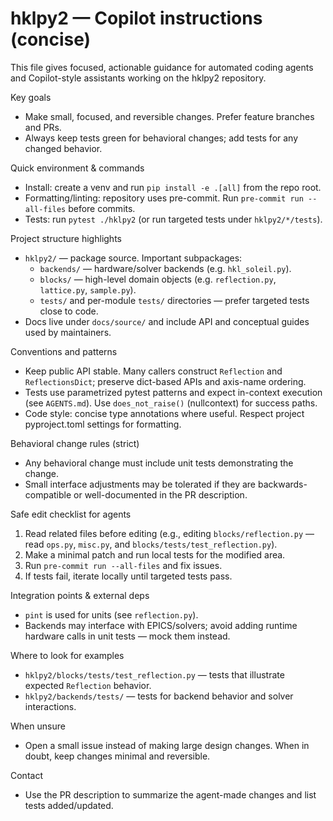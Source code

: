 <!-- Generated guidance for AI coding agents working on hklpy2 -->

# hklpy2 — Copilot instructions (concise)

This file gives focused, actionable guidance for automated coding agents and Copilot-style assistants working on the hklpy2 repository.

Key goals
- Make small, focused, and reversible changes. Prefer feature branches and PRs.
- Always keep tests green for behavioral changes; add tests for any changed behavior.

Quick environment & commands
- Install: create a venv and run `pip install -e .[all]` from the repo root.
- Formatting/linting: repository uses pre-commit. Run `pre-commit run --all-files` before commits.
- Tests: run `pytest ./hklpy2` (or run targeted tests under `hklpy2/*/tests`).

Project structure highlights
- `hklpy2/` — package source. Important subpackages:
  - `backends/` — hardware/solver backends (e.g. `hkl_soleil.py`).
  - `blocks/` — high-level domain objects (e.g. `reflection.py`, `lattice.py`, `sample.py`).
  - `tests/` and per-module `tests/` directories — prefer targeted tests close to code.
- Docs live under `docs/source/` and include API and conceptual guides used by maintainers.

Conventions and patterns
- Keep public API stable. Many callers construct `Reflection` and `ReflectionsDict`; preserve dict-based APIs and axis-name ordering.
- Tests use parametrized pytest patterns and expect in-context execution (see `AGENTS.md`). Use `does_not_raise()` (nullcontext) for success paths.
- Code style: concise type annotations where useful. Respect project pyproject.toml settings for formatting.

Behavioral change rules (strict)
- Any behavioral change must include unit tests demonstrating the change.
- Small interface adjustments may be tolerated if they are backwards-compatible or well-documented in the PR description.

Safe edit checklist for agents
1. Read related files before editing (e.g., editing `blocks/reflection.py` — read `ops.py`, `misc.py`, and `blocks/tests/test_reflection.py`).
2. Make a minimal patch and run local tests for the modified area.
3. Run `pre-commit run --all-files` and fix issues.
4. If tests fail, iterate locally until targeted tests pass.

Integration points & external deps
- `pint` is used for units (see `reflection.py`).
- Backends may interface with EPICS/solvers; avoid adding runtime hardware calls in unit tests — mock them instead.

Where to look for examples
- `hklpy2/blocks/tests/test_reflection.py` — tests that illustrate expected `Reflection` behavior.
- `hklpy2/backends/tests/` — tests for backend behavior and solver interactions.

When unsure
- Open a small issue instead of making large design changes. When in doubt, keep changes minimal and reversible.

Contact
- Use the PR description to summarize the agent-made changes and list tests added/updated.
